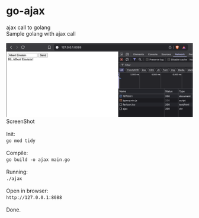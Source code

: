 # go-ajax
ajax call to golang
<br>
Sample golang with ajax call
<br>
<br>
<img src="./sreenshot.png">ScreenShot</img>
<br>
<br>
Init:<br>
```go mod tidy```
<br><br>
Compile:<br>
```go build -o ajax main.go```
<br><br>
Running:<br>
```./ajax```
<br>
<br>
Open in browser:<br>
```http://127.0.0.1:8088```
<br>
</br>
Done.
